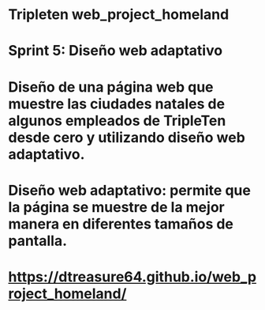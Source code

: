 # Tripleten web_project_homeland

# Sprint 5: Diseño web adaptativo

# Diseño de una página web que muestre las ciudades natales de algunos empleados de TripleTen desde cero y utilizando diseño web adaptativo.

# Diseño web adaptativo: permite que la página se muestre de la mejor manera en diferentes tamaños de pantalla.

# https://dtreasure64.github.io/web_project_homeland/
